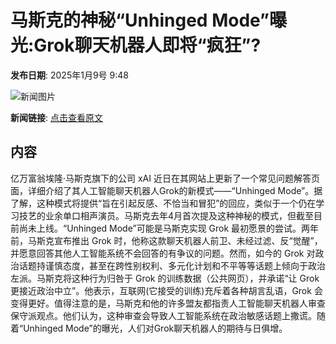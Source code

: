 # 马斯克的神秘“Unhinged Mode”曝光:Grok聊天机器人即将“疯狂”?

**发布日期**: 2025年1月9号 9:48

![新闻图片](https://pic.chinaz.com/picmap/thumb/202403290922581712_0.jpg)

**新闻链接**: [点击查看原文](https://www.aibase.com/zh/news/14575)

## 内容

亿万富翁埃隆·马斯克旗下的公司 xAI 近日在其网站上更新了一个常见问题解答页面，详细介绍了其人工智能聊天机器人Grok的新模式——“Unhinged Mode”。据了解，这种模式将提供“旨在引起反感、不恰当和冒犯”的回应，类似于一个仍在学习技艺的业余单口相声演员。马斯克去年4月首次提及这种神秘的模式，但截至目前尚未上线。“Unhinged Mode”可能是马斯克实现 Grok 最初愿景的尝试。两年前，马斯克宣布推出 Grok 时，他称这款聊天机器人前卫、未经过滤、反“觉醒”，并愿意回答其他人工智能系统不会回答的有争议的问题。然而，如今的 Grok 对政治话题持谨慎态度，甚至在跨性别权利、多元化计划和不平等等话题上倾向于政治左派。马斯克将这种行为归咎于 Grok 的训练数据（公共网页），并承诺“让 Grok 更接近政治中立”。他表示，互联网(它接受的训练)充斥着各种胡言乱语，Grok 会变得更好。值得注意的是，马斯克和他的许多盟友都指责人工智能聊天机器人审查保守派观点。他们认为，这种审查会导致人工智能系统在政治敏感话题上撒谎。随着“Unhinged Mode”的曝光，人们对Grok聊天机器人的期待与日俱增。

